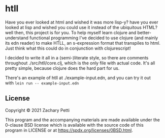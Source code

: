 # htll

Have you ever looked at html and wished it was more lisp-y? have you ever looked at lisp and wished you could use it instead of the ubiquitous HTML? 
well then, this project is for you. To help myself learn clojure and better-understand functional programming I've decided to use clojure (and mainly its edn reader) to make HTLL, 
an s-expression format that transpiles to html. Just think what this could do in conjunction with clojurescript! 

I decided to write it all in a (semi-)literate style, so there are comments throughout ./src/htll/core.clj, which is the only file with actual code. It's all pretty simple, because clojure does the hard part for us.

There's an example of htll at ./example-input.edn, and you can try it out with ``lein run -- example-input.edn``

## License

Copyright © 2021 Zachary Petti

This program and the accompanying materials are made available under the 0-clause BSD license which is available with the source code of this program in LICENSE or at https://spdx.org/licenses/0BSD.html.
